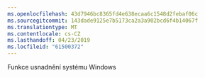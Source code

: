 ```yaml
---
ms.openlocfilehash: 43d7946bc8365fd4e638ecaa6c1548d2febaf06c
ms.sourcegitcommit: 143dade9125e7b5173ca2a3a902bcd6f4b14067f
ms.translationtype: MT
ms.contentlocale: cs-CZ
ms.lasthandoff: 04/23/2019
ms.locfileid: "61500372"
---
```

Funkce usnadnění systému Windows